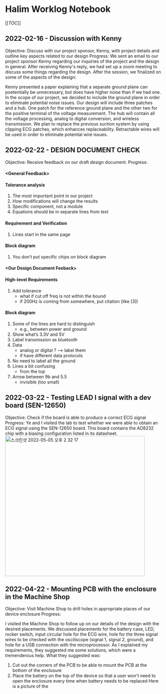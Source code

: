 # Halim Worklog Notebook

[[_TOC_]]

## 2022-02-16 - Discussion with Kenny
Objective: Discuss with our project sponsor, Kenny, with project details and outline key aspects related to our design
Progress: We sent an email to our project sponsor Kenny regarding our inquiries of the project and the design in general. After receiving Kenny's reply, we had set up a zoom meeting to discuss some things regarding the design. After the session, we finalized on some of the aspects of the design:

Kenny presented a paper explaining that a separate ground plane can poetentially be unnecessary, but does have higher noise than if we had one. In the scope of our project, we decided to include the ground plane in order to eliminate potential noise issues.
Our design will include three patches and a hub. One patch for the reference ground plane and the other two for the positive terminal of the voltage measurement. The hub will contain all the voltage processing, analog to digital conversion, and wireless transmission.
We plan to replace the previous suction system by using clipping ECG patches, which enhances replaceability.
Retractable wires will be used in order to eliminate potential wire issues.

## 2022-02-22 - DESIGN DOCUMENT CHECK
Objective: Receive feedback on our draft design document.
Progress:
#### \<General Feedback\>
#### Tolerance analysis
1. The most important point in our project
2. How modifications will change the results
3. Specific component, not a module
4. Equations should be in separate lines from text
#### Requirement and Verification
1. Lines start in the same page
#### Block diagram
1. You don’t put specific chips on block diagram
#### \<Our Design Document Feeback\>
#### High-level Requirements
1. Add tolerance
	- what if cut off freq is not within the bound
	- if 200Hz is coming from somewhere, put citation (like [3])
#### Block diagram
1. Some of the lines are hard to distinguish
    - e.g., between power and ground 
2. Show what’s 3.3V and 5V
3. Label transmission as bluetooth
4. Data
    - analog or digital ? —> label them
    - if have different data protocols
5. No need to label all the ground
6. Lines a bit confusing
    - from the top
7. Arrow between 9b and 5.5
    - invisible (too small)

## 2022-03-22 - Testing LEAD I signal with a dev board (SEN-12650)
Objective: Check if the board is able to produce a correct ECG signal
Progress: Ye and I visited the lab to test whether we were able to obtain an ECG signal using the SEN-12650 board. This board contains the AD8232 chip with a biasing configuration listed in its datasheet. 
<img width="450" alt="스크린샷 2022-05-05 오후 2 32 17" src="https://user-images.githubusercontent.com/33310400/167011687-ac4d86a2-d7e7-448c-b17a-248034d30c17.png">





## 2022-04-22 - Mounting PCB with the enclosure in the Machine Shop
Objective: Visit Machine Shop to drill holes in appropriate places of our device enclosure
Progress:

I visited the Machine Shop to follow up on our details of the design with the desired placements. We discussed placements for the battery case, LED, rocker switch, input circular hole for the ECG wire, hole for the three signal wires to be checked with the osciilscope (signal 1, signal 2, ground), and hole for a USB connection with the microprocessor. As I explained my requirements, they suggested me some solutions, which were a tremenderous help. What they suggested was:
1. Cut out the corners of the PCB to be able to mount the PCB at the bottom of the enclosure
2. Place the battery on the top of the device so that a user won't need to open the enclosure every time when battery needs to be replaced
Here is a picture of the 
